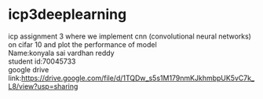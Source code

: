 # icp3deeplearning<br>

icp assignment 3 where we implement cnn (convolutional neural networks) on cifar 10 and plot the performance of model<br>
Name:konyala sai vardhan reddy<br>
student id:70045733<br>
google drive link:https://drive.google.com/file/d/1TQDw_s5s1M179nmKJkhmbpUK5vC7k_L8/view?usp=sharing
